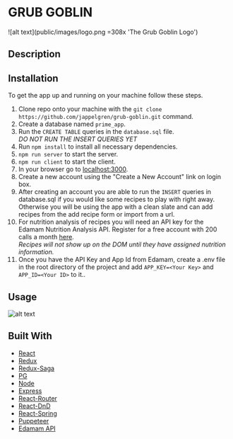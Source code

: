 # GRUB GOBLIN

![alt text](public/images/logo.png =308x 'The Grub Goblin Logo')

## Description

## Installation

To get the app up and running on your machine follow these steps.

1. Clone repo onto your machine with the `git clone https://github.com/jappelgren/grub-goblin.git` command.
2. Create a database named `prime_app`.
3. Run the `CREATE TABLE` queries in the `database.sql` file.  
   _DO NOT RUN THE INSERT QUERIES YET_
4. Run `npm install` to install all necessary dependencies.
5. `npm run server` to start the server.
6. `npm run client` to start the client.
7. In your browser go to [localhost:3000](http://localhost:3000/).
8. Create a new account using the "Create a New Account" link on login box.
9. After creating an account you are able to run the `INSERT` queries in database.sql if you would like some recipes to play with right away. Otherwise you will be using the app with a clean slate and can add recipes from the add recipe form or import from a url.
10. For nutrition analysis of recipes you will need an API key for the Edamam Nutrition Analysis API. Register for a free account with 200 calls a month [here](https://developer.edamam.com/).  
    _Recipes will not show up on the DOM until they have assigned nutrition information._
11. Once you have the API Key and App Id from Edamam, create a .env file in the root directory of the project and add `APP_KEY=<Your Key>` and `APP_ID=<Your ID>` to it..

## Usage

![alt text](documentation/images/gg-login.png 'The Grub Goblin Login Page')

## Built With

- [React](https://reactjs.org/)
- [Redux](https://redux.js.org/)
- [Redux-Saga](https://redux-saga.js.org/)
- [PG](https://node-postgres.com/)
- [Node](https://nodejs.org/en/)
- [Express](https://expressjs.com/)
- [React-Router](https://reactrouter.com/)
- [React-DnD](https://react-dnd.github.io/react-dnd/about)
- [React-Spring](https://www.react-spring.io/)
- [Puppeteer](https://pptr.dev/)
- [Edamam API](https://developer.edamam.com/)
